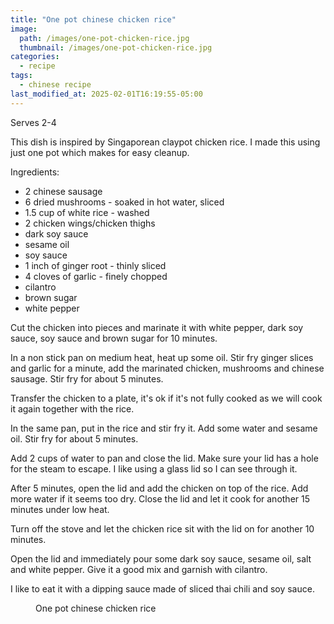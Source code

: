 ```yaml
---
title: "One pot chinese chicken rice"
image: 
  path: /images/one-pot-chicken-rice.jpg
  thumbnail: /images/one-pot-chicken-rice.jpg
categories:
  - recipe
tags:
  - chinese recipe
last_modified_at: 2025-02-01T16:19:55-05:00
---
```


Serves 2-4

This dish is inspired by Singaporean claypot chicken rice. I made this using just one pot which makes for easy cleanup.

Ingredients:
* 2 chinese sausage
* 6 dried mushrooms - soaked in hot water, sliced
* 1.5 cup of white rice - washed
* 2 chicken wings/chicken thighs
* dark soy sauce
* sesame oil
* soy sauce
* 1 inch of ginger root - thinly sliced
* 4 cloves of garlic - finely chopped
* cilantro 
* brown sugar
* white pepper

Cut the chicken into pieces and marinate it with white pepper, dark soy sauce, soy sauce and brown sugar for 10 minutes.

In a non stick pan on medium heat, heat up some oil. Stir fry ginger slices and garlic for a minute, add the marinated chicken, mushrooms and chinese sausage. Stir fry for about 5 minutes.

Transfer the chicken to a plate, it's ok if it's not fully cooked as we will cook it again together with the rice.

In the same pan, put in the rice and stir fry it. Add some water and sesame oil. Stir fry for about 5 minutes.

Add 2 cups of water to pan and close the lid. Make sure your lid has a hole for the steam to escape. I like using a glass lid so I can see through it.

After 5 minutes, open the lid and add the chicken on top of the rice. Add more water if it seems too dry. Close the lid and let it cook for another 15 minutes under low heat.

Turn off the stove and let the chicken rice sit with the lid on for another 10 minutes.

Open the lid and immediately pour some dark soy sauce, sesame oil, salt and white pepper. Give it a good mix and garnish with cilantro.

I like to eat it with a dipping sauce made of sliced thai chili and soy sauce.


<figure class="align-left">
  <a href="#"><img src="{{ '/images/chicken-rice-mixed.jpg' | absolute_url }}" alt=""></a>
  <figcaption>One pot chinese chicken rice</figcaption>
</figure> 

